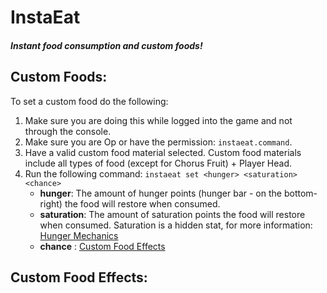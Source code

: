 # InstaEat
##### Instant food consumption and custom foods!


## **Custom Foods:**
To set a custom food do the following:
1. Make sure you are doing this while logged into the game and not through the console.
2. Make sure you are Op or have the permission: `instaeat.command`.
3. Have a valid custom food material selected. Custom food materials include all types of food (except for Chorus Fruit) + Player Head.
4. Run the following command: `instaeat set <hunger> <saturation> <chance>`
   - **hunger**: The amount of hunger points (hunger bar - on the bottom-right) the food will restore when consumed.
   - **saturation**: The amount of saturation points the food will restore when consumed.
     Saturation is a hidden stat, for more information: [Hunger Mechanics](https://minecraft.gamepedia.com/Hunger#Mechanics)
   - **chance** : [Custom Food Effects](https://github.com/DMan1629/InstaEat/blob/master/README.md#custom-food-effects)
  
  ## **Custom Food Effects:**
